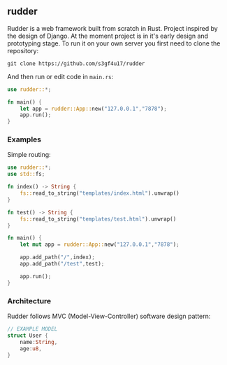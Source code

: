 ## rudder

Rudder is a web framework built from scratch in Rust. Project inspired by the design of Django. At the moment project is in it's early design and prototyping stage. To run it on your own server you first need to clone the repository:

```
git clone https://github.com/s3gf4u17/rudder
```

And then run or edit code in `main.rs`:

```rust
use rudder::*;

fn main() {
    let app = rudder::App::new("127.0.0.1","7878");
    app.run();
}
```

### Examples

Simple routing:

```rust
use rudder::*;
use std::fs;

fn index() -> String {
    fs::read_to_string("templates/index.html").unwrap()
}

fn test() -> String {
    fs::read_to_string("templates/test.html").unwrap()
}

fn main() {
    let mut app = rudder::App::new("127.0.0.1","7878");

    app.add_path("/",index);
    app.add_path("/test",test);

    app.run();
}
```

### Architecture

Rudder follows MVC (Model-View-Controller) software design pattern:

```rust
// EXAMPLE MODEL
struct User {
    name:String,
    age:u8,
}
```